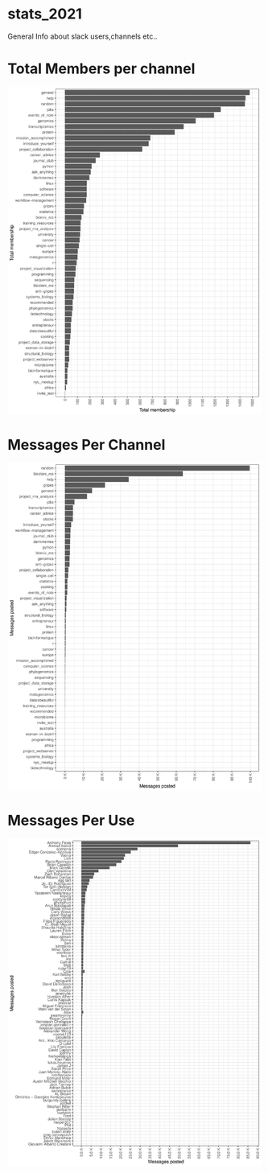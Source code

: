 # stats_2021
General Info about slack users,channels etc..


# Total Members per channel 
![Tmembers](./members_channel.png)

# Messages Per Channel
![Tmessages](./messages_channels.png)

# Messages Per Use
![Tmessages](./messages.png)
